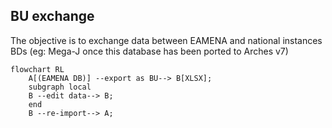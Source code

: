 
## BU exchange

The objective is to exchange data between EAMENA and national instances BDs (eg: Mega-J once this database has been ported to Arches v7)

```mermaid
flowchart RL
    A[(EAMENA DB)] --export as BU--> B[XLSX];
    subgraph local
    B --edit data--> B;
    end
    B --re-import--> A;
```